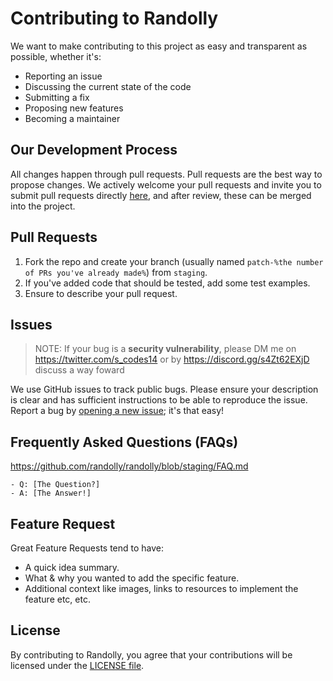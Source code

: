 # Contributing to Randolly
We want to make contributing to this project as easy and transparent as possible, whether it's:
- Reporting an issue
- Discussing the current state of the code
- Submitting a fix
- Proposing new features
- Becoming a maintainer


## Our Development Process
All changes happen through pull requests. Pull requests are the best way to propose changes. We actively welcome your pull requests and invite you to submit pull requests directly [here](https://github.com/randolly/randolly/pulls), and after review, these can be merged into the project.



## Pull Requests
1. Fork the repo and create your branch (usually named `patch-%the number of PRs you've already made%`) from `staging`.
2. If you've added code that should be tested, add some test examples.
3. Ensure to describe your pull request.


## Issues
> NOTE: If your bug is a **security vulnerability**, please DM me on https://twitter.com/s_codes14 or by https://discord.gg/s4Zt62EXjD  discuss a way foward

We use GitHub issues to track public bugs. Please ensure your description is
clear and has sufficient instructions to be able to reproduce the issue. Report a bug by <a href="https://github.com/randolly/randolly/issues">opening a new issue</a>; it's that easy!

## Frequently Asked Questions (FAQs)
https://github.com/randolly/randolly/blob/staging/FAQ.md
<!--- I thought it would be great to have a list of FAQs for the project to help save time for new contributors--->
    - Q: [The Question?]
    - A: [The Answer!]

## Feature Request
Great Feature Requests tend to have:

- A quick idea summary.
- What & why you wanted to add the specific feature.
- Additional context like images, links to resources to implement the feature etc, etc.

## License
By contributing to Randolly, you agree that your contributions will be licensed
under the [LICENSE file](LICENSE).
